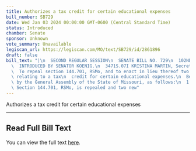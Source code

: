 ```yaml
---
title: Authorizes a tax credit for certain educational expenses
bill_number: SB729
date: Wed Jan 03 2024 00:00:00 GMT-0600 (Central Standard Time)
status: Introduced
chamber: Senate
sponsor: Unknown
vote_summary: Unavailable
legiscan_url: https://legiscan.com/MO/text/SB729/id/2861896
draft: false
bill_text: "|\n  SECOND REGULAR SESSION\n  SENATE BILL NO. 729\n  102ND GENERA L ASSEMBLY\n\
  \  INTRODUCED BY SENATOR KOENIG.\n  3471S.07I KRISTINA MARTIN, Secretary\n  AN ACT\n\
  \  To repeal section 144.701, RSMo, and to enact in lieu thereof two new sections\
  \ relating to a tax\n  credit for certain educational expenses.\n  Be it enacted\
  \ by the General Assembly of the State of Missouri, as follows:\n  1 Section A.\
  \ Section 144.701, RSMo, is repealed and two new"
---
```

Authorizes a tax credit for certain educational expenses

---

## Read Full Bill Text

You can view the full text [here](https://legiscan.com/MO/text/SB729/id/2861896).
